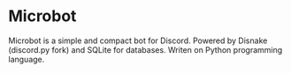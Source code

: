 # Microbot
Microbot is a simple and compact bot for Discord. Powered by Disnake (discord.py fork) and SQLite for databases. Writen on Python programming language.
